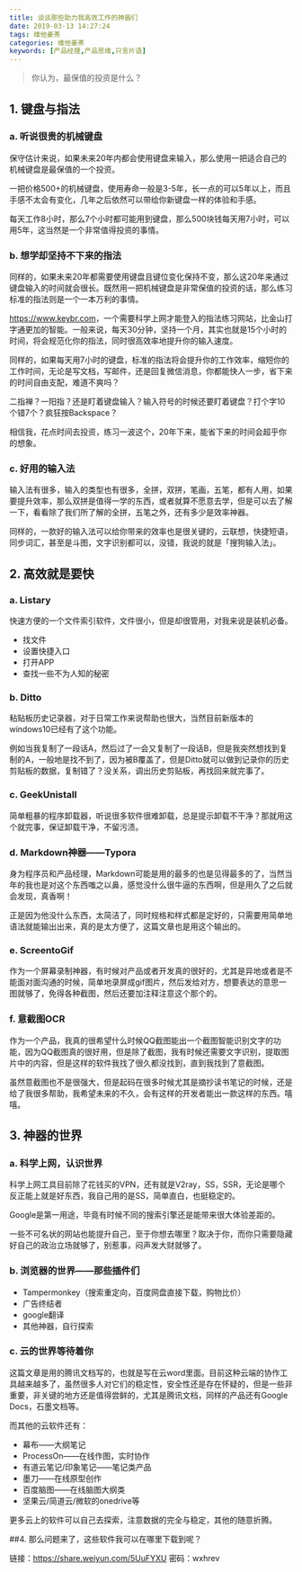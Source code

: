 ```yaml
---
title: 谈谈那些助力我高效工作的神器们
date: 2019-03-13 14:27:24
tags: 维他姜茶
categories: 维他姜茶
keywords: [产品经理,产品思维,只言片语]
---
```






> 你认为，最保值的投资是什么？

<!--more-->

## 1. 键盘与指法

### a. 听说很贵的机械键盘

保守估计来说，如果未来20年内都会使用键盘来输入，那么使用一把适合自己的机械键盘是最保值的一个投资。

一把价格500+的机械键盘，使用寿命一般是3-5年，长一点的可以5年以上，而且手感不太会有变化，几年之后依然可以带给你新键盘一样的体验和手感。

每天工作8小时，那么7个小时都可能用到键盘，那么500块钱每天用7小时，可以用5年，这当然是一个非常值得投资的事情。

### b. 想学却坚持不下来的指法

同样的，如果未来20年都需要使用键盘且键位变化保持不变，那么这20年来通过键盘输入的时间就会很长。既然用一把机械键盘是非常保值的投资的话，那么练习标准的指法则是一个一本万利的事情。

<https://www.keybr.com>，一个需要科学上网才能登入的指法练习网站，比金山打字通更加的智能。一般来说，每天30分钟，坚持一个月，其实也就是15个小时的时间，将会规范化你的指法，同时很高效率地提升你的输入速度。

同样的，如果每天用7小时的键盘，标准的指法将会提升你的工作效率，缩短你的工作时间，无论是写文档，写邮件，还是回复微信消息，你都能快人一步，省下来的时间自由支配，难道不爽吗？

二指禅？一阳指？还是盯着键盘输入？输入符号的时候还要盯着键盘？打个字10个错7个？疯狂按Backspace？

相信我，花点时间去投资，练习一波这个，20年下来，能省下来的时间会超乎你的想象。

### c. 好用的输入法

输入法有很多，输入的类型也有很多，全拼，双拼，笔画，五笔，都有人用，如果要提升效率，那么双拼是值得一学的东西，或者就算不愿意去学，但是可以去了解一下，看看除了我们所了解的全拼，五笔之外，还有多少是效率神器。

同样的，一款好的输入法可以给你带来的效率也是很关键的，云联想，快捷短语，同步词汇，甚至是斗图，文字识别都可以，没错，我说的就是「搜狗输入法」。

## 2. 高效就是要快

### a. Listary

快速方便的一个文件索引软件，文件很小，但是却很管用，对我来说是装机必备。

- 找文件
- 设置快捷入口
- 打开APP
- 查找一些不为人知的秘密

### b. Ditto

粘贴板历史记录器，对于日常工作来说帮助也很大，当然目前新版本的windows10已经有了这个功能。

例如当我复制了一段话A，然后过了一会又复制了一段话B，但是我突然想找到复制的A，一般地是找不到了，因为被B覆盖了，但是Ditto就可以做到记录你的历史剪贴板的数据，复制错了？没关系，调出历史剪贴板，再找回来就完事了。

### c. GeekUnistall

简单粗暴的程序卸载器，听说很多软件很难卸载，总是提示卸载不干净？那就用这个就完事，保证卸载干净，不留污渍。

### d. Markdown神器——Typora

身为程序员和产品经理，Markdown可能是用的最多的也是见得最多的了，当然当年的我也是对这个东西嗤之以鼻，感觉没什么很牛逼的东西啊，但是用久了之后就会发现，真香啊！

正是因为他没什么东西，太简洁了，同时规格和样式都是定好的，只需要用简单地语法就能输出出来，真的是太方便了，这篇文章也是用这个输出的。

### e. ScreentoGif

作为一个屏幕录制神器，有时候对产品或者开发真的很好的，尤其是异地或者是不能面对面沟通的时候，简单地录屏成gif图片，然后发给对方，想要表达的意思一图就够了，免得各种截图，然后还要加注释注意这个那个的。

### f. 意截图OCR

作为一个产品，我真的很希望什么时候QQ截图能出一个截图智能识别文字的功能，因为QQ截图真的很好用，但是除了截图，我有时候还需要文字识别，提取图片中的内容，但是这样的软件我找了很久都没找到，直到我找到了意截图。

虽然意截图也不是很强大，但是起码在很多时候尤其是摘抄读书笔记的时候，还是给了我很多帮助，我希望未来的不久，会有这样的开发者能出一款这样的东西。嘻嘻。

## 3. 神器的世界

### a. 科学上网，认识世界

科学上网工具目前除了花钱买的VPN，还有就是V2ray，SS，SSR，无论是哪个反正能上就是好东西，我自己用的是SS，简单直白，也挺稳定的。

Google是第一用途，毕竟有时候不同的搜索引擎还是能带来很大体验差距的。

一些不可名状的网站也能提升自己，至于你想去哪里？取决于你，而你只需要隐藏好自己的政治立场就够了，别惹事，闷声发大财就够了。

### b. 浏览器的世界——那些插件们

- Tampermonkey（搜索重定向，百度网盘直接下载，购物比价）
- 广告终结者
- google翻译
- 其他神器，自行探索

### c. 云的世界等待着你

这篇文章是用的腾讯文档写的，也就是写在云word里面。目前这种云端的协作工具越来越多了，虽然很多人对它们的稳定性，安全性还是存在怀疑的，但是一些非重要，非关键的地方还是值得尝鲜的，尤其是腾讯文档，同样的产品还有Google Docs，石墨文档等。

而其他的云软件还有：

- 幕布——大纲笔记
- ProcessOn——在线作图，实时协作
- 有道云笔记/印象笔记——笔记类产品
- 墨刀——在线原型创作
- 百度脑图——在线脑图大纲类
- 坚果云/简道云/微软的onedrive等

更多云上的软件可以自己去探索，注意数据的完全与稳定，其他的随意折腾。



##4. 那么问题来了，这些软件我可以在哪里下载到呢？

链接：<https://share.weiyun.com/5UuFYXU> 密码：wxhrev